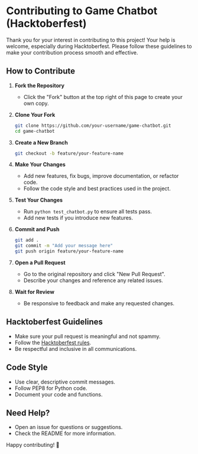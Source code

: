 # Contributing to Game Chatbot (Hacktoberfest)

Thank you for your interest in contributing to this project! Your help is welcome, especially during Hacktoberfest. Please follow these guidelines to make your contribution process smooth and effective.

## How to Contribute

1. **Fork the Repository**
   - Click the "Fork" button at the top right of this page to create your own copy.

2. **Clone Your Fork**
   ```bash
   git clone https://github.com/your-username/game-chatbot.git
   cd game-chatbot
   ```

3. **Create a New Branch**
   ```bash
   git checkout -b feature/your-feature-name
   ```

4. **Make Your Changes**
   - Add new features, fix bugs, improve documentation, or refactor code.
   - Follow the code style and best practices used in the project.

5. **Test Your Changes**
   - Run `python test_chatbot.py` to ensure all tests pass.
   - Add new tests if you introduce new features.

6. **Commit and Push**
   ```bash
   git add .
   git commit -m "Add your message here"
   git push origin feature/your-feature-name
   ```

7. **Open a Pull Request**
   - Go to the original repository and click "New Pull Request".
   - Describe your changes and reference any related issues.

8. **Wait for Review**
   - Be responsive to feedback and make any requested changes.

## Hacktoberfest Guidelines
- Make sure your pull request is meaningful and not spammy.
- Follow the [Hacktoberfest rules](https://hacktoberfest.com/participation/).
- Be respectful and inclusive in all communications.

## Code Style
- Use clear, descriptive commit messages.
- Follow PEP8 for Python code.
- Document your code and functions.

## Need Help?
- Open an issue for questions or suggestions.
- Check the README for more information.

Happy contributing! 🎉
